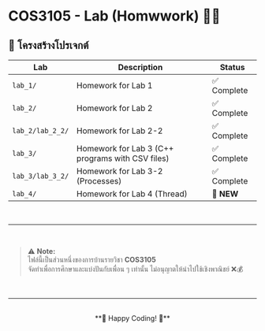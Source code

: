 # COS3105 - Lab (Homwwork) 👩‍💻

## 📂 โครงสร้างโปรเจกต์
| Lab | Description | Status |
|-----|-------------|--------|
| `lab_1/` | Homework for Lab 1 | ✅ Complete |
| `lab_2/` | Homework for Lab 2 | ✅ Complete |
| `lab_2/lab_2_2/` | Homework for Lab 2-2 | ✅ Complete |
| `lab_3/` | Homework for Lab 3 (C++ programs with CSV files) | ✅ Complete |
| `lab_3/lab_3_2/` | Homework for Lab 3-2 (Processes) | ✅ Complete |
| `lab_4/` | Homework for Lab 4 (Thread) | 📌 **NEW** |
<br>

---

<br>
  

> ⚠ **Note:**  
> ไฟล์นี้เป็นส่วนหนึ่งของการบ้านรายวิชา **COS3105**  
> จัดทำเพื่อการศึกษาและแบ่งปันกับเพื่อน ๆ เท่านั้น ไม่อนุญาตให้นำไปใช้เชิงพาณิชย์ ❌💰



<br>

---

<br>

<div align="center">
  **🌟 Happy Coding! 🌟**
</div>

<br>

